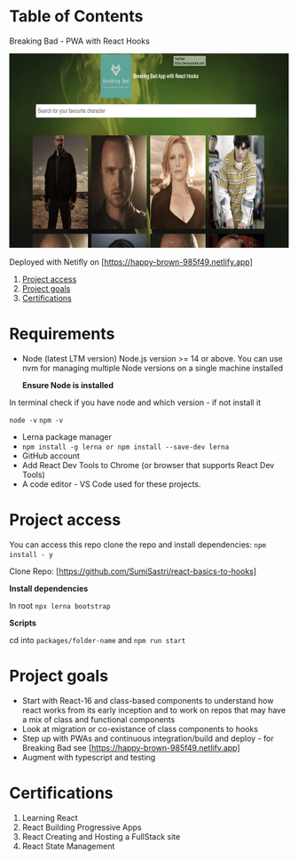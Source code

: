 # Table of Contents
Breaking Bad - PWA with React Hooks

<img src="/breaking-bad/src/assets/breaking-bad-app-screenshot.png" alt="Breaking-Bad PWA with Hooks" height="350"/>

Deployed with Netifly on [https://happy-brown-985f49.netlify.app]


1. [Project access](#Project-access)
2. [Project goals](#Project-goals)
3. [Certifications](#Certifications)

# Requirements

- Node (latest LTM version)
  Node.js version >= 14 or above. You can use nvm for managing multiple Node versions on a single machine installed

  **Ensure Node is installed**

In terminal check if you have node and which version - if not install it

`node -v`
`npm -v`
- Lerna package manager
- `npm install -g lerna or npm install --save-dev lerna`  
- GitHub account
- Add React Dev Tools to Chrome (or browser that supports React Dev Tools)
- A code editor - VS Code used for these projects.



# Project access

You can access this repo clone the repo and install dependencies:
`npm install - y`

Clone Repo: [https://github.com/SumiSastri/react-basics-to-hooks] 

**Install dependencies**

In root `npx lerna bootstrap`

**Scripts**

cd into `packages/folder-name` and  `npm run start`

# Project goals

- Start with React-16 and class-based components to understand how react works from its early inception and to work on repos that may have a mix of class and functional components
- Look at migration or co-existance of class components to hooks
- Step up with PWAs and continuous integration/build and deploy - for Breaking Bad see  [https://happy-brown-985f49.netlify.app]
- Augment with typescript and testing

# Certifications

1. Learning React
2. React Building Progressive Apps
3. React Creating and Hosting a FullStack site
4. React State Management